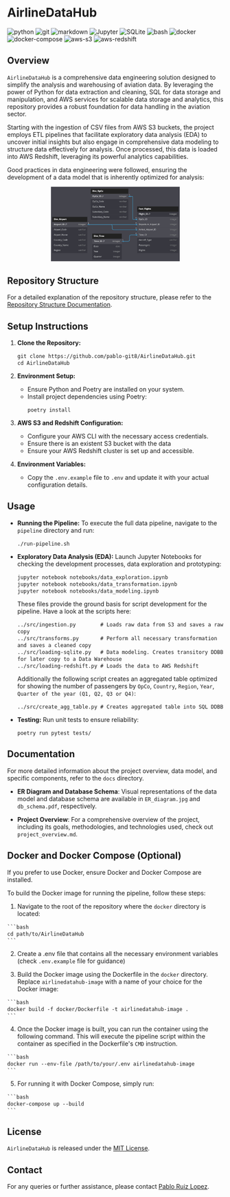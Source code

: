 # AirlineDataHub

![python](https://img.shields.io/badge/Python-3776AB?style=for-the-badge&logo=python&logoColor=white)
![git](https://img.shields.io/badge/GIT-E44C30?style=for-the-badge&logo=git&logoColor=white)
![markdown](https://img.shields.io/badge/Markdown-000000?style=for-the-badge&logo=markdown&logoColor=white)
![Jupyter](https://img.shields.io/badge/Jupyter-F37626?style=for-the-badge&logo=Jupyter&logoColor=white)
![SQLite](https://img.shields.io/badge/SQLite-003B57?style=for-the-badge&logo=sqlite&logoColor=white)
![bash](https://img.shields.io/badge/bash-4EAA25?style=for-the-badge&logo=gnu%20bash&logoColor=white)
![docker](https://img.shields.io/badge/docker-2496ED?style=for-the-badge&logo=docker&logoColor=white)
![docker-compose](https://img.shields.io/badge/docker%20compose-2496ED?style=for-the-badge&logo=docker&logoColor=white)
![aws-s3](https://img.shields.io/badge/aws%20s3-569A31?style=for-the-badge&logo=amazon%20s3&logoColor=white)
![aws-redshift](https://img.shields.io/badge/aws%20redshift-EE0000?style=for-the-badge&logo=amazon%20aws&logoColor=white)

## Overview
`AirlineDataHub` is a comprehensive data engineering solution designed to simplify the analysis and warehousing of aviation data. By leveraging the power of Python for data extraction and cleaning, SQL for data storage and manipulation, and AWS services for scalable data storage and analytics, this repository provides a robust foundation for data handling in the aviation sector.

Starting with the ingestion of CSV files from AWS S3 buckets, the project employs ETL pipelines that facilitate exploratory data analysis (EDA) to uncover initial insights but also engage in comprehensive data modeling to structure data effectively for analysis. Once processed, this data is loaded into AWS Redshift, leveraging its powerful analytics capabilities. 

Good practices in data engineering were followed, ensuring the development of a data model that is inherently optimized for analysis:

<p align="center">
	<img src="https://raw.githubusercontent.com/pablo-git8/AirlineDataHub/main/docs/ER_diagram.jpg" alt="200" width="300"/>
</p>

## Repository Structure
For a detailed explanation of the repository structure, please refer to the [Repository Structure Documentation](docs/repo_structure.md).

## Setup Instructions
1. **Clone the Repository:**
   ```
   git clone https://github.com/pablo-git8/AirlineDataHub.git
   cd AirlineDataHub
   ```

2. **Environment Setup:**
   - Ensure Python and Poetry are installed on your system.
   - Install project dependencies using Poetry:
     ```
     poetry install
     ```

3. **AWS S3 and Redshift Configuration:**
   - Configure your AWS CLI with the necessary access credentials.
   - Ensure there is an existent S3 bucket with the data
   - Ensure your AWS Redshift cluster is set up and accessible.

4. **Environment Variables:**
   - Copy the `.env.example` file to `.env` and update it with your actual configuration details.

## Usage
- **Running the Pipeline:**
  To execute the full data pipeline, navigate to the `pipeline` directory and run:
  ```
  ./run-pipeline.sh
  ```

- **Exploratory Data Analysis (EDA):**
  Launch Jupyter Notebooks for checking the development processes, data exploration and prototyping:
  ```
  jupyter notebook notebooks/data_exploration.ipynb
  jupyter notebook notebooks/data_transformation.ipynb
  jupyter notebook notebooks/data_modeling.ipynb
  ```
  These files provide the ground basis for script development for the pipeline. Have a look at the scripts here:
  ```
  ../src/ingestion.py        # Loads raw data from S3 and saves a raw copy
  ../src/transforms.py       # Perform all necessary transformation and saves a cleaned copy
  ../src/loading-sqlite.py   # Data modeling. Creates transitory DDBB for later copy to a Data Warehouse
  ../src/loading-redshift.py # Loads the data to AWS Redshift
  ```
  Additionally the following script creates an aggregated table optimized for showing the number of passengers by `OpCo`, `Country`, `Region`, `Year`, `Quarter of the year (Q1, Q2, Q3 or Q4)`:
  ```
  ../src/create_agg_table.py # Creates aggregated table into SQL DDBB
  ```

- **Testing:**
  Run unit tests to ensure reliability:
  ```
  poetry run pytest tests/
  ```

## Documentation
For more detailed information about the project overview, data model, and specific components, refer to the `docs` directory.

- **ER Diagram and Database Schema**: Visual representations of the data model and database schema are available in `ER_diagram.jpg` and `db_schema.pdf`, respectively.

- **Project Overview**: For a comprehensive overview of the project, including its goals, methodologies, and technologies used, check out `project_overview.md`.

## Docker and Docker Compose (Optional)
If you prefer to use Docker, ensure Docker and Docker Compose are installed.

To build the Docker image for running the pipeline, follow these steps:

  1. Navigate to the root of the repository where the `docker` directory is located:

    ```bash
    cd path/to/AirlineDataHub
    ```
  
  2. Create a .env file that contains all the necessary environment variables (check `.env.example` file for guidance)

  3. Build the Docker image using the Dockerfile in the `docker` directory. Replace `airlinedatahub-image` with a name of your choice for the Docker image:

    ```bash
    docker build -f docker/Dockerfile -t airlinedatahub-image .
    ```

  4. Once the Docker image is built, you can run the container using the following command. This will execute the pipeline script within the container as specified in the Dockerfile's `CMD` instruction.

    ```bash
    docker run --env-file /path/to/your/.env airlinedatahub-image
    ```
  
  5. For running it with Docker Compose, simply run:

    ```bash
    docker-compose up --build
    ```

## License
`AirlineDataHub` is released under the [MIT License](LICENSE).

## Contact
For any queries or further assistance, please contact [Pablo Ruiz Lopez](pablo.devdt@gmail.com).